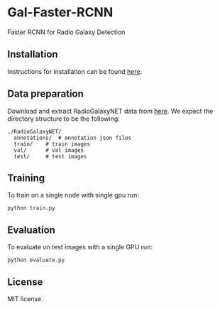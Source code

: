 # Gal-Faster-RCNN
Faster RCNN for Radio Galaxy Detection 

## Installation
Instructions for installation can be found [here](https://detectron2.readthedocs.io/en/latest/tutorials/install.html).

## Data preparation

Download and extract RadioGalaxyNET data from [here](https://doi.org/10.25919/btk3-vx79).
We expect the directory structure to be the following:
```
./RadioGalaxyNET/
  annotations/  # annotation json files
  train/    # train images
  val/      # val images
  test/     # test images
```

## Training

To train on a single node with single gpu run:
```
python train.py
```

## Evaluation
To evaluate on test images with a single GPU run:
```
python evaluate.py
```

## License
MIT license.
